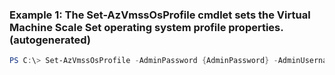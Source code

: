 ### Example 1: The Set-AzVmssOsProfile cmdlet sets the Virtual Machine Scale Set operating system profile properties. (autogenerated)
```powershell
PS C:\> Set-AzVmssOsProfile -AdminPassword {AdminPassword} -AdminUsername AcsLinuxAdmin -ComputerNamePrefix {ComputerNamePrefix} -VirtualMachineScaleSet $VMSS -WindowsConfigurationEnableAutomaticUpdate False -WindowsConfigurationProvisionVMAgent False
```

